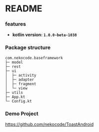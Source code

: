 # README

### features
- **kotlin version: `1.0.0-beta-1038`**

### Package structure
```
com.nekocode.baseframework
├─ model
├─ rest
├─ ui
│  ├─ activity
│  ├─ adapter
│  ├─ fragment
│  └─ view
├─ utils
├─ App.kt
└─ Config.kt
```

### Demo Project
https://github.com/nekocode/ToastAndroid